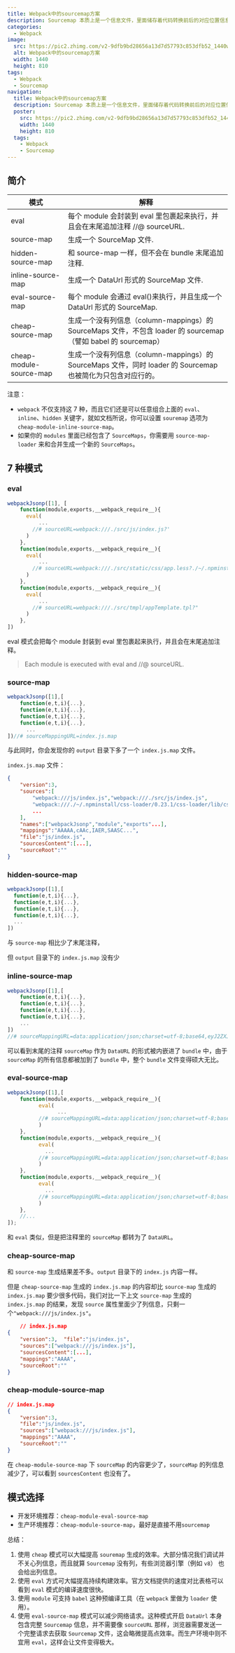 ```yaml
---
title: Webpack中的sourcemap方案
description: Sourcemap 本质上是一个信息文件，里面储存着代码转换前后的对应位置信息。它记录了转换压缩后的代码所对应的转换前的源代码位置，是源代码和生产代码的映射。 Sourcemap 解决了在打包过程中，代码经过压缩，去空格以及 babel 编译转化后，由于代码之间差异性过大，造成无法debug的问题。
categories:
  - Webpack
image:
  src: https://pic2.zhimg.com/v2-9dfb9bd28656a13d7d57793c853dfb52_1440w.jpg
  alt: Webpack中的sourcemap方案
  width: 1440
  height: 810
tags:
  - Webpack
  - Sourcemap
navigation:
  title: Webpack中的sourcemap方案
  description: Sourcemap 本质上是一个信息文件，里面储存着代码转换前后的对应位置信息。它记录了转换压缩后的代码所对应的转换前的源代码位置，是源代码和生产代码的映射。 Sourcemap 解决了在打包过程中，代码经过压缩，去空格以及 babel 编译转化后，由于代码之间差异性过大，造成无法debug的问题。
  poster:
    src: https://pic2.zhimg.com/v2-9dfb9bd28656a13d7d57793c853dfb52_1440w.jpg
    width: 1440
    height: 810
  tags:
    - Webpack
    - Sourcemap
---
```


## 简介

| 模式                    | 解释                                                                                                           |
| ----------------------- | -------------------------------------------------------------------------------------------------------------- |
| eval                    | 每个 module 会封装到 eval 里包裹起来执行，并且会在末尾追加注释 //@ sourceURL.                                  |
| source-map              | 生成一个 SourceMap 文件.                                                                                       |
| hidden-source-map       | 和 source-map 一样，但不会在 bundle 末尾追加注释.                                                              |
| inline-source-map       | 生成一个 DataUrl 形式的 SourceMap 文件.                                                                        |
| eval-source-map         | 每个 module 会通过 eval()来执行，并且生成一个 DataUrl 形式的 SourceMap.                                        |
| cheap-source-map        | 生成一个没有列信息（column-mappings）的 SourceMaps 文件，不包含 loader 的 sourcemap（譬如 babel 的 sourcemap） |
| cheap-module-source-map | 生成一个没有列信息（column-mappings）的 SourceMaps 文件，同时 loader 的 Sourcemap 也被简化为只包含对应行的。   |

注意：

- `webpack` 不仅支持这 7 种，而且它们还是可以任意组合上面的 `eval`、`inline`、`hidden` 关键字，就如文档所说，你可以设置 `souremap` 选项为 `cheap-module-inline-source-map`。
- 如果你的 `modules` 里面已经包含了 `SourceMaps`，你需要用 `source-map-loader` 来和合并生成一个新的 `SourceMaps`。

## 7 种模式

### eval

```js
webpackJsonp([1], [
    function(module,exports,__webpack_require__){
      eval(
          ...
        //# sourceURL=webpack:///./src/js/index.js?'
      )
    },
    function(module,exports,__webpack_require__){
      eval(
          ...
        //# sourceURL=webpack:///./src/static/css/app.less?./~/.npminstall/css-loader/0.23.1/css-loader!./~/.npminstall/postcss-loader/1.1.1/postcss-loader!./~/.npminstall/less-loader/2.2.3/less-loader'
      )
    },
    function(module,exports,__webpack_require__){
      eval(
          ...
        //# sourceURL=webpack:///./src/tmpl/appTemplate.tpl?"
      )
    },
])
```

eval 模式会把每个 module 封装到 eval 里包裹起来执行，并且会在末尾追加注释。

> Each module is executed with eval and //@ sourceURL.

### source-map

```js
webpackJsonp([1],[
    function(e,t,i){...},
    function(e,t,i){...},
    function(e,t,i){...},
    function(e,t,i){...},
      ...
])//# sourceMappingURL=index.js.map
```
与此同时，你会发现你的 `output` 目录下多了一个 `index.js.map` 文件。

`index.js.map` 文件：
```json
{
    "version":3,
    "sources":[
        "webpack:///js/index.js","webpack:///./src/js/index.js",
        "webpack:///./~/.npminstall/css-loader/0.23.1/css-loader/lib/css-base.js",
        ...
    ],
    "names":["webpackJsonp","module","exports"...],
    "mappings":"AAAAA,cAAc,IAER,SAASC...",
    "file":"js/index.js",
    "sourcesContent":[...],
    "sourceRoot":""
}
```
### hidden-source-map

```js
webpackJsonp([1],[
  function(e,t,i){...},
  function(e,t,i){...},
  function(e,t,i){...},
  function(e,t,i){...},
  ...
])

```

与 `source-map` 相比少了末尾注释，

但 `output` 目录下的 `index.js.map` 没有少

### inline-source-map

```js
webpackJsonp([1],[
    function(e,t,i){...},
    function(e,t,i){...},
    function(e,t,i){...},
    function(e,t,i){...},
    ...
])
//# sourceMappingURL=data:application/json;charset=utf-8;base64,eyJ2ZXJzaW9...
```
可以看到末尾的注释 `sourceMap` 作为 `DataURL` 的形式被内嵌进了 `bundle` 中，由于 `sourceMap` 的所有信息都被加到了 `bundle` 中，整个 `bundle` 文件变得硕大无比。

### eval-source-map
```js
webpackJsonp([1],[
    function(module,exports,__webpack_require__){
          eval(
                ...
          //# sourceMappingURL=data:application/json;charset=utf-8;base64,...
          )
    }, 
    function(module,exports,__webpack_require__){
          eval(
            ...
          //# sourceMappingURL=data:application/json;charset=utf-8;base64,...
          )
    },
    function(module,exports,__webpack_require__){
          eval(
            ...
          //# sourceMappingURL=data:application/json;charset=utf-8;base64,...
          )
    },
    //...
]);
```
和 `eval` 类似，但是把注释里的 `sourceMap` 都转为了 `DataURL`。

### cheap-source-map

和 `source-map` 生成结果差不多。`output` 目录下的 `index.js` 内容一样。

但是 `cheap-source-map` 生成的 `index.js.map` 的内容却比 `source-map` 生成的 `index.js.map` 要少很多代码，我们对比一下上文 `source-map` 生成的 `index.js.map` 的结果，发现 `source` 属性里面少了列信息，只剩一个`"webpack:///js/index.js"`。

```json
    // index.js.map
{
    "version":3,  "file":"js/index.js",
    "sources":["webpack:///js/index.js"],
    "sourcesContent":[...],
    "mappings":"AAAA",
    "sourceRoot":""
}
```

### cheap-module-source-map
```json
// index.js.map
{
    "version":3,  
    "file":"js/index.js",
    "sources":["webpack:///js/index.js"],
    "mappings":"AAAA",  
    "sourceRoot":""
}
```

在 `cheap-module-source-map` 下 `sourceMap` 的内容更少了，`sourceMap` 的列信息减少了，可以看到 `sourcesContent` 也没有了。

## 模式选择

- 开发环境推荐：`cheap-module-eval-source-map`
- 生产环境推荐：`cheap-module-source-map`，最好是直接不用`sourcemap`

总结：
1. 使用 `cheap` 模式可以大幅提高 `souremap` 生成的效率。大部分情况我们调试并不关心列信息，而且就算 `Sourcemap` 没有列，有些浏览器引擎（例如 `v8`） 也会给出列信息。
2. 使用 `eval` 方式可大幅提高持续构建效率。官方文档提供的速度对比表格可以看到 `eval` 模式的编译速度很快。
3. 使用 `module` 可支持 `babel` 这种预编译工具（在 `webpack` 里做为 `loader` 使用）。
4. 使用 `eval-source-map` 模式可以减少网络请求。这种模式开启 `DataUrl` 本身包含完整 `Sourcemap` 信息，并不需要像 `sourceURL` 那样，浏览器需要发送一个完整请求去获取 `Sourcemap` 文件，这会略微提高点效率。而生产环境中则不宜用 `eval`，这样会让文件变得极大。